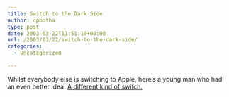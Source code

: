 ```yaml
---
title: Switch to the Dark Side
author: cpbotha
type: post
date: 2003-03-22T11:51:19+00:00
url: /2003/03/22/switch-to-the-dark-side/
categories:
  - Uncategorized

---
```

Whilst everybody else is switching to Apple, here&#8217;s a young man who had an even better idea: [A different kind of switch.][1]

 [1]: http://uploads.newgrounds.com/68000/68643_sw_switch.swf